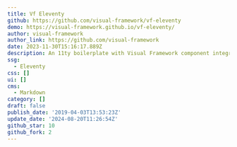 ```yaml
---
title: Vf Eleventy
github: https://github.com/visual-framework/vf-eleventy
demo: https://visual-framework.github.io/vf-eleventy/
author: visual-framework
author_link: https://github.com/visual-framework
date: 2023-11-30T15:16:17.889Z
description: An 11ty boilerplate with Visual Framework component integration
ssg:
  - Eleventy
css: []
ui: []
cms:
  - Markdown
category: []
draft: false
publish_date: '2019-04-03T13:53:23Z'
update_date: '2024-08-20T11:26:54Z'
github_star: 10
github_fork: 2
---
```


